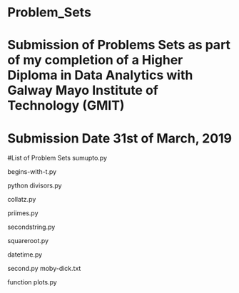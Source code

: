 # Problem_Sets
# Submission of Problems Sets as part of my completion of a Higher Diploma in Data Analytics with Galway Mayo Institute of Technology (GMIT) 
# Submission Date 31st of March, 2019

#List of Problem Sets
sumupto.py

begins-with-t.py

python divisors.py

collatz.py

priimes.py

secondstring.py

squareroot.py

datetime.py

second.py moby-dick.txt

function plots.py
